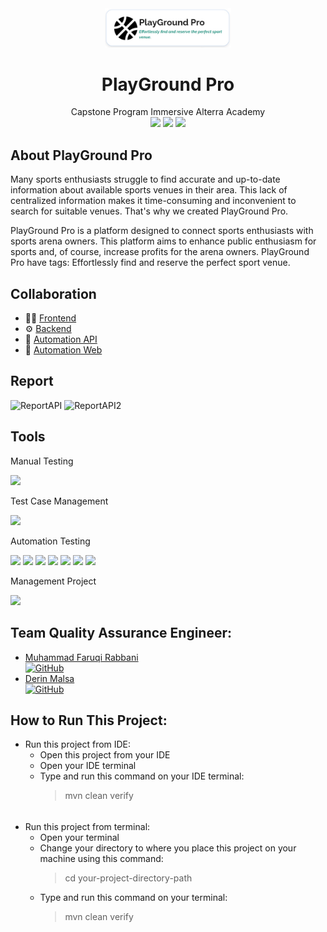 <div align="center">
<img width="40%" src="./src/test/resources/images/PlayGroundPro.jpg"><br/>
<summary><h1 style="display-inline:block">PlayGround Pro</h1></summary>
Capstone Program Immersive Alterra Academy <br/>
<a href="https://docs.google.com/spreadsheets/d/1uYWn7ZmfCWHA28EG7FZ_Ii_iL4IWxgaf27pr87a99Qw/edit#gid=814779080" target="blank"><img src="https://img.shields.io/badge/-Test%20Scenario-181717?style=for-the-badge&logo=microsoft-excel&color=121B4F&logoColor=white" /></a>
<a href="https://docs.google.com/presentation/d/1cV6LjPO_fseBgi0L49n9EFeAcSd85rlUvXxgRnjT_Bo/edit#slide=id.g257206307a1_0_176" target="blank"><img src="https://img.shields.io/badge/-Presentation%20PlayGround Pro-181717?style=for-the-badge&logo=microsoft-PowerPoint&color=121B4F&logoColor=white" /></a>
<a href="https://app.swaggerhub.com/apis/pradanadp/Playground-Pro/1.0.2#/" target="blank"><img src="https://img.shields.io/badge/-API%20Documentation-181717?style=for-the-badge&logo=swagger&color=121B4F&logoColor=white" /></a>


</div>

## About PlayGround Pro
Many sports enthusiasts struggle to find accurate and up-to-date information about available sports venues in their area. This lack of centralized information makes it time-consuming and inconvenient to search for suitable venues. That's why we created PlayGround Pro.

PlayGround Pro is a platform designed to connect sports enthusiasts with sports arena owners. This platform aims to enhance public enthusiasm for sports and, of course, increase profits for the arena owners.
PlayGround Pro have tags: Effortlessly find and reserve the perfect sport venue.

## Collaboration
- 👨‍💻 [Frontend](https://github.com/playground-pro-project/FE_PlaygroundPro)
- ⚙  [Backend](https://github.com/playground-pro-project/playground-pro-api)
- 🔎 [Automation API](https://github.com/playground-pro-project/QE-API)
- 🔎 [Automation Web](https://github.com/playground-pro-project/QE-Web)

## Report
![ReportAPI](https://github.com/ukifar/Template-API-Testing/assets/117880402/6f391772-1d55-451b-a699-d7ad70063fa7)
![ReportAPI2](https://github.com/ukifar/Template-API-Testing/assets/117880402/2bb290fd-9503-439d-a36b-f802edf74fe4)

## Tools
<div>
<p>Manual Testing</p>
      <a><img src="https://img.shields.io/badge/-Postman-181717?style=for-the-badge&logo=postman&color=121B4F&logoColor=white"></a>
      <p>Test Case Management</p>
      <a><img src="https://img.shields.io/badge/-Google%20Spreadsheet-181717?style=for-the-badge&logo=GoogleChrome&color=121B4F&logoColor=white"></a>
      <p>Automation Testing</p>
      <img src="https://img.shields.io/badge/-java-181717?style=for-the-badge&logo=java&color=121B4F">
      <img src="https://img.shields.io/badge/-Apache%20Maven-181717?style=for-the-badge&logo=Apache%20Maven&color=121B4F&logoColor=white">
      <img src="https://img.shields.io/badge/-cucumber-181717?style=for-the-badge&logo=cucumber&color=121B4F&logoColor=white">
      <img src="https://img.shields.io/badge/-Rest%20Assured-181717?style=for-the-badge&logo=Rest-Assured&color=121B4F&logoColor=white">
      <img src="https://img.shields.io/badge/-serenity bdd-181717?style=for-the-badge&logo=serenitybdd&color=121B4F&logoColor=white">
      <img src="https://img.shields.io/badge/-IntelliJ IDEA-181717?style=for-the-badge&logo=intellij-idea&color=121B4F">
      <img src="https://img.shields.io/badge/-Gherkin-181717?style=for-the-badge&logo=gherkin&color=121B4F">
      <p>Management Project</p>
      <img src="https://img.shields.io/badge/-GitHub-181717?style=for-the-badge&logo=github&color=121B4F">
</div>

## Team Quality Assurance Engineer:
* [Muhammad Faruqi Rabbani](https://github.com/ukifar) <br> [![GitHub](https://img.shields.io/badge/ukifar-%23121011.svg?style=for-the-badge&logo=github&logoColor=white)](https://github.com/ukifar)
* [Derin Malsa](https://github.com/derin2024) <br> [![GitHub](https://img.shields.io/badge/derin2024-%23121011.svg?style=for-the-badge&logo=github&logoColor=white)](https://github.com/derin2024)

## How to Run This Project:
* Run this project from IDE:
    * Open this project from your IDE
    * Open your IDE terminal
    * Type and run this command on your IDE terminal:
      > mvn clean verify
######
* Run this project from terminal:
    * Open your terminal
    * Change your directory to where you place this project on your machine using this command:
      > cd your-project-directory-path
    * Type and run this command on your terminal:
      > mvn clean verify